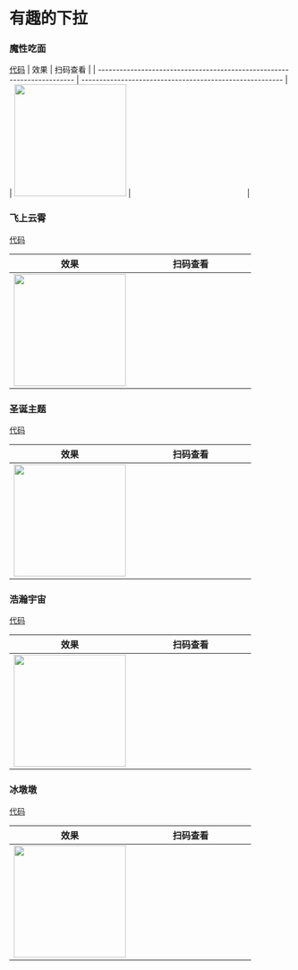 # 有趣的下拉

### 魔性吃面
[代码](https://github.com/wzs28150/coolui-scroller/tree/demo/miniprogram_dev/pages/demo/noodles)
| 效果                                                                    | 扫码查看                                                 |
| ----------------------------------------------------------------------- | -------------------------------------------------------- |
| <img src="https://coolui.coolwl.cn/assets/food_pic.gif" height="200" /> | <img :src="$withBase('/images/mxcm.png')" width="200" /> |

### 飞上云霄
[代码](https://github.com/wzs28150/coolui-scroller/tree/demo/miniprogram_dev/pages/demo/fly)

| 效果                                                                    | 扫码查看                                                 |
| ----------------------------------------------------------------------- | -------------------------------------------------------- |
| <img src="https://coolui.coolwl.cn/assets/fly_pic1.gif" height="200" /> | <img :src="$withBase('/images/fsyx.png')" width="200" /> |

### 圣诞主题
[代码](https://github.com/wzs28150/coolui-scroller/tree/demo/miniprogram_dev/pages/demo/christmas)

| 效果                                                                    | 扫码查看                                                    |
| ----------------------------------------------------------------------- | ----------------------------------------------------------- |
| <img src="https://coolui.coolwl.cn/assets/christmas/merrychristmas.gif" height="200" /> | <img :src="$withBase('/images/sdlrerw.png')" width="200" /> |

### 浩瀚宇宙
[代码](https://github.com/wzs28150/coolui-scroller/tree/demo/miniprogram_dev/pages/demo/universe)

| 效果                                                                    | 扫码查看                                                    |
| ----------------------------------------------------------------------- | ----------------------------------------------------------- |
| <img src="https://coolui.coolwl.cn/assets/universe/earth.gif" height="200" /> | <img :src="$withBase('/images/universe.png')" width="200" /> |

### 冰墩墩
[代码](https://github.com/wzs28150/coolui-scroller/tree/demo/miniprogram_dev/pages/demo/bingdwendwen)

| 效果                                                                    | 扫码查看                                                    |
| ----------------------------------------------------------------------- | ----------------------------------------------------------- |
| <img src="https://coolui.coolwl.cn/assets/bing/bing.jpg" height="200" /> | <img :src="$withBase('/images/bing.png')" width="200" /> |